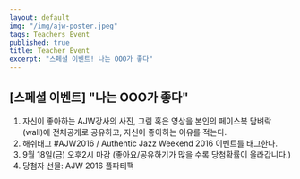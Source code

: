 ```yaml
---
layout: default
img: "/img/ajw-poster.jpeg"
tags: Teachers Event
published: true
title: Teacher Event
excerpt: "스페셜 이벤트! 나는 OOO가 좋다"
---
```


## [스페셜 이벤트] "나는 OOO가 좋다"

1. 자신이 좋아하는 AJW강사의 사진, 그림 혹은 영상을 본인의 페이스북 담벼락(wall)에 전체공개로 공유하고, 자신이 좋아하는 이유를 적는다.
2. 해쉬태그 ‪#‎AJW2016‬ / Authentic Jazz Weekend 2016 이벤트를 태그한다.
3. 9월 18일(금) 오후2시 마감 (좋아요/공유하기가 많을 수록 당첨확률이 올라갑니다.)
4. 당첨자 선물: AJW 2016 풀파티팩
